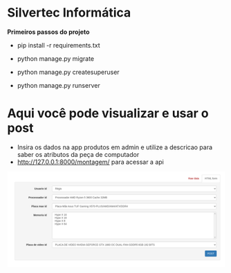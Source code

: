 # Silvertec Informática

**Primeiros passos do projeto**

- pip install -r requirements.txt
- python manage.py migrate
- python manage.py createsuperuser

- python manage.py runserver


# Aqui você pode visualizar e usar o post

- Insira os dados na app produtos em admin e utilize a descricao para saber os atributos da peça de computador 
- http://127.0.0.1:8000/montagem/ para acessar a api
 
<img src="./static/home_api.png" alt="Rest Form">
